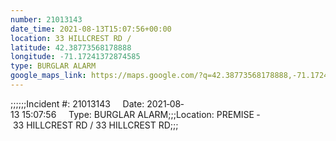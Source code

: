 ```yaml
---
number: 21013143
date_time: 2021-08-13T15:07:56+00:00
location: 33 HILLCREST RD / 
latitude: 42.38773568178888
longitude: -71.17241372874585
type: BURGLAR ALARM
google_maps_link: https://maps.google.com/?q=42.38773568178888,-71.17241372874585
---
```


;;;;;;Incident #: 21013143     Date: 2021‐08‐13 15:07:56     Type: BURGLAR ALARM;;;Location: PREMISE ‐ 33 HILLCREST RD / 33 HILLCREST RD;;;
